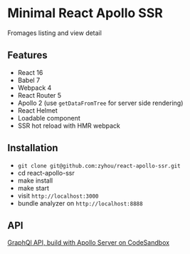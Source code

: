 # Minimal React Apollo SSR

Fromages listing and view detail

## Features

* React 16
* Babel 7
* Webpack 4
* React Router 5
* Apollo 2 (use `getDataFromTree` for server side rendering)
* React Helmet
* Loadable component
* SSR hot reload with HMR webpack

## Installation

* `git clone git@github.com:zyhou/react-apollo-ssr.git`
* cd react-apollo-ssr
* make install
* make start
* visit `http://localhost:3000`
* bundle analyzer on `http://localhost:8888`

## API

[GraphQl API, build with Apollo Server on CodeSandbox](https://codesandbox.io/s/fromage-graphql-api-ku0n6)

